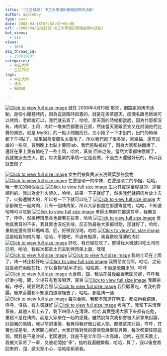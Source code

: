 ```yaml
---
title: '[生活日記] 中正大學通訊網路組烤肉活動'
author: appleboy
type: post
date: 2008-04-18T03:52:07+00:00
url: /2008/04/生活日記-中正大學通訊網路組烤肉活動/
bot_views:
  - 518
views:
  - 1670
dsq_thread_id:
  - 250019807
categories:
  - 中正大學
  - 生活日記
tags:
  - 中正大學
  - 烤肉
  - 網路組

---
```

[<img src="https://i2.wp.com/pic.wu-boy.com/albums/userpics/10001/normal_P4131860.JPG?w=300" border="0" alt="Click to view full size image" data-recalc-dims="1" />][1] 就在 2008年4月13號 那天，網路組的烤肉活動，是個小團體烤肉，因為這是臨時起義的，就是在拔草那天，度爛名跟老師說可以烤肉，老師說可以，我們就去買了，哈哈，那天買的時候相當趕，因為什麼都沒有，烤肉架，土司，肉片一堆東西都要自己買，然後當天我跟至宣又在討論他們比賽的東西，就是 MySQL 的一點小問題而已，又小拖了一下才出門，出門的時候都下午4點了，結果因為度爛名太龜毛了，所以我們跑了很多家，家樂福，還有民雄的一些店，買到晚上七點才要回lab，我們差點被殺了，因為大家都快餓爆了，還好在車上我有偷吃了一些土司，哈哈，真爽 <!--more--> 回來之後，當然大家都快餓爆了，我就被派去生火，囧，每次最累的事情一定是我做，不過生火還蠻好玩的，所以我就去做了 

[<img src="https://i2.wp.com/pic.wu-boy.com/albums/userpics/10001/normal_P4131834.JPG?w=300" border="0" alt="Click to view full size image" data-recalc-dims="1" />][2] 女生們被負責派去洗蔬菜那些食物 [<img src="https://i1.wp.com/pic.wu-boy.com/albums/userpics/10001/normal_P4131833.JPG?w=300" border="0" alt="Click to view full size image" data-recalc-dims="1" />][3] 左邊是碩一的學妹，右邊是碩二的學姐，哈哈，唯一參加的兩個女生 [<img src="https://i1.wp.com/pic.wu-boy.com/albums/userpics/10001/normal_P4131835.JPG?w=300" border="0" alt="Click to view full size image" data-recalc-dims="1" />][4] 生火其實還蠻容易的，還蠻順利的，我以為會升火很久，哈哈，結果一下子就好了，然後我們就把肉片放上去了，火勢還蠻大的，所以考一下下就可以吃了 [<img src="https://i1.wp.com/pic.wu-boy.com/albums/userpics/10001/normal_P4131837.JPG?w=300" border="0" alt="Click to view full size image" data-recalc-dims="1" />][5] 大家都聚在一起烤肉，只有一個烤肉架，所以大家都圍在那邊等食物，哈哈，不知道啥時可以吃到 [<img src="https://i0.wp.com/pic.wu-boy.com/albums/userpics/10001/normal_P4131838.JPG?w=300" border="0" alt="Click to view full size image" data-recalc-dims="1" />][6] 老師太無聊在那邊剪草，我無言了，呼呼，然後博班學長也跟著在拔草，哈哈 [<img src="https://i2.wp.com/pic.wu-boy.com/albums/userpics/10001/normal_P4131844.JPG?w=300" border="0" alt="Click to view full size image" data-recalc-dims="1" />][7] 食物其實買的不多，我其實也沒吃到啥，反正到最後大家都很飽，那就好了，哈哈，重點是還有買12瓶啤酒，囧，好險我沒喝，哈哈 [<img src="https://i0.wp.com/pic.wu-boy.com/albums/userpics/10001/normal_P4131845.JPG?w=300" border="0" alt="Click to view full size image" data-recalc-dims="1" />][8] 這是給我的肉片喔，哈哈，不錯吧，不過有點厚，我喜歡吃薄薄的肉片 [<img src="https://i1.wp.com/pic.wu-boy.com/albums/userpics/10001/normal_P4131846.JPG?w=300" border="0" alt="Click to view full size image" data-recalc-dims="1" />][9] 好吃，我已經在吃了，整場我大概就只吃土司而已吧，哈哈，我每次都拿土司丟到烤肉架上面，嘿嘿 [<img src="https://i1.wp.com/pic.wu-boy.com/albums/userpics/10001/normal_P4131854.JPG?w=300" border="0" alt="Click to view full size image" data-recalc-dims="1" />][10] [<img src="https://i0.wp.com/pic.wu-boy.com/albums/userpics/10001/normal_P4131855.JPG?w=300" border="0" alt="Click to view full size image" data-recalc-dims="1" />][11] 我的土司在上面了，烤一烤比較好吃 [<img src="https://i0.wp.com/pic.wu-boy.com/albums/userpics/10001/normal_P4131859.JPG?w=300" border="0" alt="Click to view full size image" data-recalc-dims="1" />][12] 我跟至宣合照，哈哈，之前就是我們兩個在托，所以食物7點半才到，哈哈爽，不過是他開車的，呼呼 [<img src="https://i2.wp.com/pic.wu-boy.com/albums/userpics/10001/normal_P4131860.JPG?w=300" border="0" alt="Click to view full size image" data-recalc-dims="1" />][1] 大合照，囧，我站在最後面跟老闆旁邊，呼呼我好渺小喔，囧，全場只有我沒喝酒，真爽 [<img src="https://i0.wp.com/pic.wu-boy.com/albums/userpics/10001/normal_P4131861.JPG?w=300" border="0" alt="Click to view full size image" data-recalc-dims="1" />][13] 我跟宗翰，呼呼，硬要跟我合照 [<img src="https://i2.wp.com/pic.wu-boy.com/albums/userpics/10001/normal_P4131864.JPG?w=300" border="0" alt="Click to view full size image" data-recalc-dims="1" />][14] 我只顧著吃，考我的香腸，後來香腸都不知道跑道哪裡去了，哈哈，都亂烤一通 [<img src="https://i2.wp.com/pic.wu-boy.com/albums/userpics/10001/normal_P4131868.JPG?w=300" border="0" alt="Click to view full size image" data-recalc-dims="1" />][15] 每次合照，我都不知道在幹麼，都沒再看鏡頭，呼呼，沒插，有入鏡就好 [<img src="https://i0.wp.com/pic.wu-boy.com/albums/userpics/10001/normal_P4131886.JPG?w=300" border="0" alt="Click to view full size image" data-recalc-dims="1" />][16] 考完了，我留下來清理善後，其他人都上去了，剩下四個人在清理，哈哈 其實整場大家下來都有吃飽，重點不是在烤肉，而是大家聚在一起的感覺，雖然說每次我都會被大家拿來討論，討論我的感情，我以前的事情，我覺得我好像公眾人物，都被拿來討論，呼呼，其實也沒差啦，大家開心就好，大家好像對我的感情發展很有興趣，每次都要狂問這個，問我是不是吵架，老闆還說，我是不是半年回一次高雄，哈哈，在那天晚上，我被大家將了一軍，又被老闆抽&#8221;車&#8221;，抽的我遍體鱗傷，哈哈，算了，我以後會將回來的，囧，請大家小心，哈哈偷偷表我。

 [1]: http://pic.wu-boy.com/displayimage.php?pos=-3248
 [2]: http://pic.wu-boy.com/displayimage.php?pos=-3222
 [3]: http://pic.wu-boy.com/displayimage.php?pos=-3221
 [4]: http://pic.wu-boy.com/displayimage.php?pos=-3223
 [5]: http://pic.wu-boy.com/displayimage.php?pos=-3225
 [6]: http://pic.wu-boy.com/displayimage.php?pos=-3226
 [7]: http://pic.wu-boy.com/displayimage.php?pos=-3232
 [8]: http://pic.wu-boy.com/displayimage.php?pos=-3233
 [9]: http://pic.wu-boy.com/displayimage.php?pos=-3234
 [10]: http://pic.wu-boy.com/displayimage.php?pos=-3242
 [11]: http://pic.wu-boy.com/displayimage.php?pos=-3243
 [12]: http://pic.wu-boy.com/displayimage.php?pos=-3247
 [13]: http://pic.wu-boy.com/displayimage.php?pos=-3249
 [14]: http://pic.wu-boy.com/displayimage.php?pos=-3252
 [15]: http://pic.wu-boy.com/displayimage.php?pos=-3256
 [16]: http://pic.wu-boy.com/displayimage.php?pos=-3274